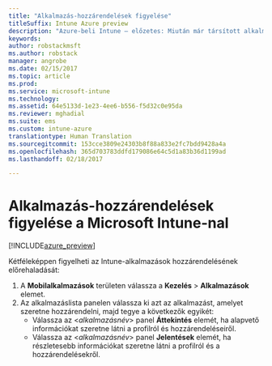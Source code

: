 ```yaml
---
title: "Alkalmazás-hozzárendelések figyelése"
titleSuffix: Intune Azure preview
description: "Azure-beli Intune – előzetes: Miután már társított alkalmazást a felhasználókhoz vagy eszközökhöz, ezen információ segítségével figyelheti annak állapotát."
keywords: 
author: robstackmsft
ms.author: robstack
manager: angrobe
ms.date: 02/15/2017
ms.topic: article
ms.prod: 
ms.service: microsoft-intune
ms.technology: 
ms.assetid: 64e5133d-1e23-4ee6-b556-f5d32c0e95da
ms.reviewer: mghadial
ms.suite: ems
ms.custom: intune-azure
translationtype: Human Translation
ms.sourcegitcommit: 153cce3809e24303b8f88a833e2fc7bdd9428a4a
ms.openlocfilehash: 365d703783ddfd179086e64c5d1a83b36d1199ad
ms.lasthandoff: 02/18/2017

---
```


# <a name="how-to-monitor-app-assignments-with-microsoft-intune"></a>Alkalmazás-hozzárendelések figyelése a Microsoft Intune-nal

[!INCLUDE[azure_preview](../includes/azure_preview.md)]

Kétféleképpen figyelheti az Intune-alkalmazások hozzárendelésének előrehaladását:

1. A **Mobilalkalmazások** területen válassza a **Kezelés** > **Alkalmazások** elemet.
2. Az alkalmazáslista panelen válassza ki azt az alkalmazást, amelyet szeretne hozzárendelni, majd tegye a következők egyikét:
    - Válassza az <*alkalmazásnév*> panel **Áttekintés** elemét, ha alapvető információkat szeretne látni a profilról és hozzárendeléseiről.
    - Válassza az <*alkalmazásnév*> panel **Jelentések** elemét, ha részletesebb információkat szeretne látni a profilról és a hozzárendelésekről.

